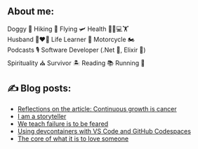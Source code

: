 ## About me:

Doggy 🐶 Hiking 🥾 Flying 🛩️ Health 🥕👨💻🏋️  
Husband 👩❤️👨 Life Learner 📝 Motorcycle 🏍️  
Podcasts 🎙️ Software Developer (.Net 💼, Elixir 💜)  
Spirituality ⛪ Survivor 🏝️ Reading 📚 Running 🏃

## :writing_hand: Blog posts:

<!-- BLOG-POST-LIST:START -->
- [Reflections on the article: Continuous growth is cancer](https://blog.christopherlopes.com/posts/2024-03-04-reflections-on-continuous-growth-is-cancer/)
- [I am a storyteller](https://blog.christopherlopes.com/posts/2023-01-29-i-am-a-storyteller/)
- [We teach failure is to be feared](https://blog.christopherlopes.com/posts/2023-01-19-we-teach-failure-is-to-be-feared/)
- [Using devcontainers with VS Code and GitHub Codespaces](https://blog.christopherlopes.com/posts/2023-01-16-devcontainers/)
- [The core of what it is to love someone](https://blog.christopherlopes.com/posts/2021-11-21-the-core-of-what-it-is-to-love-someone/)
<!-- BLOG-POST-LIST:END -->

<!--
**ciwchris/ciwchris** is a ✨ _special_ ✨ repository because its `README.md` (this file) appears on your GitHub profile.

Here are some ideas to get you started:

- 🔭 I’m currently working on ...
- 🌱 I’m currently learning ...
- 👯 I’m looking to collaborate on ...
- 🤔 I’m looking for help with ...
- 💬 Ask me about ...
- 📫 How to reach me: ...
- 😄 Pronouns: ...
- ⚡ Fun fact: ...
-->
